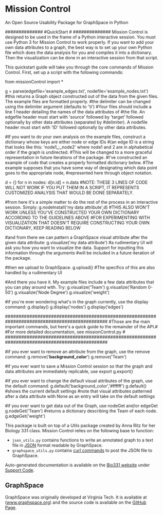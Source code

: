 # Mission Control
An Open Source Usability Package for GraphSpace in Python


##############
#QuickStart  #
##############
Mission Control is designed to be used in the frame of a Python interactive session. You must use Python 3 for Mission Control to work
properly. If you want to add your own data attributes to a graph, the best way is to set up your own Python file which does the data
analysis for you and compiles it into a dictionary. Then the visualization can be done in an interactive session from that script. 

This quickstart guide will take you through the core commands of Mission Control. First, set up a script with the following commands:

from missionControl import *

g = parse(edgefile='example_edges.txt', nodefile='example_nodes.txt') 
#this returns a Graph object constructed out of the data from the given files. The example files are formatted properly.
#the delimiter can be changed using the delimiter argument (defaults to '\t')
#Your files should include a line 1 header detailing the names of the data attributes of
#the file. An edgefile header must start with 'source' followed by 'target' followed optionally by other data attributes (separated by
#delimiter). A nodefile header must start with 'ID' followed optionally by other data attributes.

#If you want to do your own analysis on the example files, construct a dictionary whose keys are either node or edge IDs
#(an edge ID is a string that looks like this: 'node1_;_node2' where node1 and 2 are in alphabetical order if the graph is undirected. 
#This will be changed to a more graceful representation in future iterations of the package.
#I've constructed an example of code that creates a properly formatted dictionary below.
#The example supposes that you have some way of designating which data point goes to the appropriate node,
#represented here through object notation.

d = {}
for n in nodes:
    d[n.id] = n.data
#NOTE: THESE 3 LINES OF CODE WILL NOT WORK IF YOU PUT THEM IN A SCRIPT, IT REPRESENTS CUSTOMIZED ANALYSIS THAT WOULD BE DONE SEPARATELY.

#from here it's a simple matter to do the rest of the process in an interactive session. Simply:
g.nodeInstall('my data attribute',d)
#THIS ALSO WON'T WORK UNLESS YOU'VE CONSTRUCTED YOUR OWN DICTIONARY ACCORDING TO THE GUIDELINES ABOVE
#FOR EXPERIMENTING WITH VISUALIZATION THAT DOESN'T REQUIRE CONSTRUCTING YOUR OWN DICTIONARY, KEEP READING BELOW


#and from there we can pattern a GraphSpace visual attribute after the given data attribute:
g.visualize('my data attribute')
#a rudimentary UI will ask you how you want to visualize the data. Support for inputting this information through the arguments
#will be included in a future iteration of the package.


#then we upload to GraphSpace. 
g.upload()
#The specifics of this are also handled by a rudimentary UI



#And there you have it. My example files include a few data attributes that you can play around with. Try:
g.visualize('Team')
g.visualize('Random 0-50')
g.visualize('Node Degree')
g.visualize('weight')

#if you're ever wondering what's in the graph currently, use the display command:
g.display()
g.display('nodes')
g.display('edges')





##############################################################################################
#Those are the main important commands, but here's a quick guide to the remainder of the API.#
#For more detailed documentation, see missionControl.py                                      #
##############################################################################################


#if you ever want to remove an attribute from the graph, use the remove command:
g.remove('__background_color__')
g.remove('Team')

#if you ever want to save a Mission Control session so that the graph and data attributes are immediately replicable, use export
g.export()

#if you ever want to change the default visual attributes of the graph, use the default command:
g.default('background_color','#ffffff')
g.default() #shows the current default settings
#note that visual attributes patterned after a data attribute with None as an entry will take on the default settings


#if you ever want to get data out of the Graph, use nodeGet and/or edgeGet
g.nodeGet('Team') #returns a dictionary describing the Team of each node.
g.edgeGet('weight')













This package is built on top of a Utils package created by Anna Ritz for her Biology 331 class. Mission Control relies on the following base to function:

- `json_utils.py` contains functions to write an annotated graph to a text file in [JSON](http://www.json.org/) format readable by GraphSpace.
- `graphspace_utils.py` contains [curl commands](https://curl.haxx.se/docs/manpage.html) to post the JSON file to GraphSpace.

Auto-generated documentation is available on the [Bio331 website](http://www.reed.edu/biology/courses/bio331/) under [Support Code](http://www.reed.edu/biology/courses/bio331/supportcode/index).

## GraphSpace

GraphSpace was originally developed at Virginia Tech.  It is available at (www.graphspace.org) and the source code is available on the [GitHub Page](https://github.com/Murali-group/GraphSpace).
